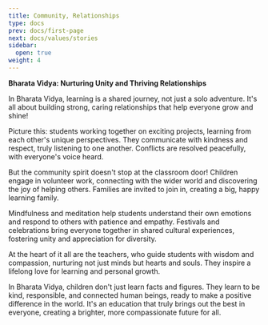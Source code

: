 ```yaml
---
title: Community, Relationships
type: docs
prev: docs/first-page
next: docs/values/stories
sidebar:
  open: true
weight: 4
---
```


**Bharata Vidya: Nurturing Unity and Thriving Relationships**

In Bharata Vidya, learning is a shared journey, not just a solo adventure. It's all about building strong, caring relationships that help everyone grow and shine! 

Picture this: students working together on exciting projects, learning from each other's unique perspectives. They communicate with kindness and respect, truly listening to one another. Conflicts are resolved peacefully, with everyone's voice heard.

But the community spirit doesn't stop at the classroom door! Children engage in volunteer work, connecting with the wider world and discovering the joy of helping others. Families are invited to join in, creating a big, happy learning family.

Mindfulness and meditation help students understand their own emotions and respond to others with patience and empathy. Festivals and celebrations bring everyone together in shared cultural experiences, fostering unity and appreciation for diversity.

At the heart of it all are the teachers, who guide students with wisdom and compassion, nurturing not just minds but hearts and souls. They inspire a lifelong love for learning and personal growth.

In Bharata Vidya, children don't just learn facts and figures. They learn to be kind, responsible, and connected human beings, ready to make a positive difference in the world. It's an education that truly brings out the best in everyone, creating a brighter, more compassionate future for all.